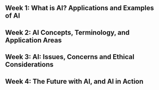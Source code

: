<h2>Week 1: What is AI? Applications and Examples of AI</h2>






<h2>Week 2: AI Concepts, Terminology, and Application Areas</h2>






<h2>Week 3: AI: Issues, Concerns and Ethical Considerations</h2>









<h2>Week 4: The Future with AI, and AI in Action</h2>
